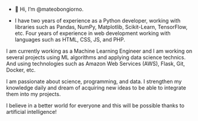 - 👋 Hi, I’m @mateobongiorno.

- I have two years of experience as a Python developer, working with libraries such as Pandas, NumPy, Matplotlib, Scikit-Learn, TensorFlow, etc. Four years of experience in web development working with languages such as HTML, CSS, JS, and PHP.

I am currently working as a Machine Learning Engineer and I am working on several projects using ML algorithms and applying data science technics. And using technologies such as Amazon Web Services (AWS), Flask, Git, Docker, etc.

I am passionate about science, programming, and data. I strengthen my knowledge daily and dream of acquiring new ideas to be able to integrate them into my projects.

I believe in a better world for everyone and this will be possible thanks to artificial intelligence!
